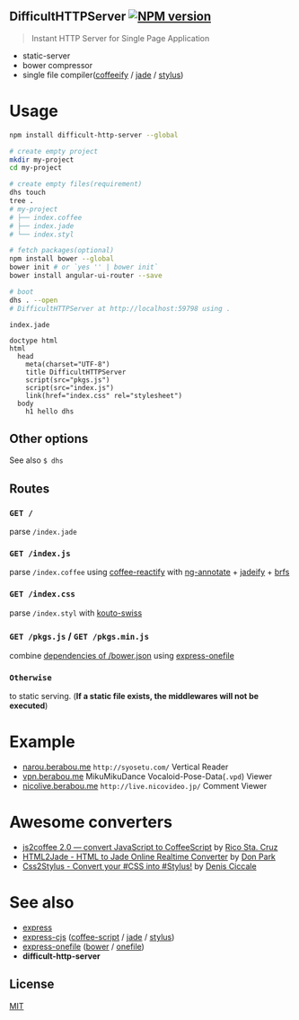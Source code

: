 DifficultHTTPServer [![NPM version][npm-image]][npm]
---

> Instant HTTP Server for Single Page Application

* static-server
* bower compressor
* single file compiler([coffeeify][A] / [jade][2-2] / [stylus][2-3])

# Usage

```bash
npm install difficult-http-server --global

# create empty project
mkdir my-project
cd my-project

# create empty files(requirement)
dhs touch
tree .
# my-project
# ├── index.coffee
# ├── index.jade
# └── index.styl

# fetch packages(optional)
npm install bower --global
bower init # or `yes '' | bower init`
bower install angular-ui-router --save

# boot
dhs . --open
# DifficultHTTPServer at http://localhost:59798 using .
```

`index.jade`

```jade
doctype html
html
  head
    meta(charset="UTF-8")
    title DifficultHTTPServer
    script(src="pkgs.js")
    script(src="index.js")
    link(href="index.css" rel="stylesheet")
  body
    h1 hello dhs
```

## Other options
See also `$ dhs`

## Routes

### `GET /`
parse `/index.jade`

### `GET /index.js`
parse `/index.coffee` using [coffee-reactify][A] with [ng-annotate][C] + [jadeify][B] + [brfs][F]

### `GET /index.css`
parse `/index.styl` with [kouto-swiss][D]

### `GET /pkgs.js` / `GET /pkgs.min.js`
combine [dependencies of /bower.json](https://github.com/ck86/main-bower-files#options) using [express-onefile][E]

### `Otherwise`
to static serving. (__If a static file exists, the middlewares will not be executed__)

[A]: https://github.com/jsdf/coffee-reactify#readme
[B]: https://github.com/domenic/jadeify#readme
[C]: https://github.com/olov/ng-annotate#readme
[D]: https://github.com/krkn/kouto-swiss#readme
[E]: https://github.com/59naga/express-onefile#readme
[F]: https://github.com/substack/brfs#readme

# Example
* [narou.berabou.me](https://github.com/59naga/narou.berabou.me) `http://syosetu.com/` Vertical Reader
* [vpn.berabou.me](https://github.com/59naga/vpn.berabou.me) MikuMikuDance Vocaloid-Pose-Data(`.vpd`) Viewer 
* [nicolive.berabou.me](https://github.com/59naga/nicolive.berabou.me) `http://live.nicovideo.jp/` Comment Viewer

# Awesome converters
* [js2coffee 2.0 — convert JavaScript to CoffeeScript](http://js2.coffee/) by [Rico Sta. Cruz](https://github.com/rstacruz)
* [HTML2Jade - HTML to Jade Online Realtime Converter](http://html2jade.org/) by [Don Park
](https://github.com/donpark)
* [Css2Stylus - Convert your #CSS into #Stylus!](http://css2stylus.com/) by [Denis Ciccale](https://github.com/dciccale)

# See also
* [express][1]
* [express-cjs][2] ([coffee-script][2-1] / [jade][2-2] / [stylus][2-3])
* [express-onefile][3] ([bower][3-1] / [onefile][3-2])
* __difficult-http-server__

[1]: https://github.com/strongloop/express#readme

[2]: https://github.com/59naga/express-cjs#readme
[2-1]: https://github.com/jashkenas/coffee-script#readme
[2-2]: https://github.com/jadejs/jade#readme
[2-3]: https://github.com/stylus/stylus#readme

[3]: https://github.com/59naga/express-onefile#readme
[3-1]: https://github.com/bower/bower#readme
[3-2]: https://github.com/59naga/onefile#readme

License
---
[MIT][License]

[License]: http://59naga.mit-license.org/

[sauce-image]: http://soysauce.berabou.me/u/59798/difficult-http-server.svg
[sauce]: https://saucelabs.com/u/59798
[npm-image]:https://img.shields.io/npm/v/difficult-http-server.svg?style=flat-square
[npm]: https://npmjs.org/package/difficult-http-server
[travis-image]: http://img.shields.io/travis/59naga/difficult-http-server.svg?style=flat-square
[travis]: https://travis-ci.org/59naga/difficult-http-server
[coveralls-image]: http://img.shields.io/coveralls/59naga/difficult-http-server.svg?style=flat-square
[coveralls]: https://coveralls.io/r/59naga/difficult-http-server?branch=master
